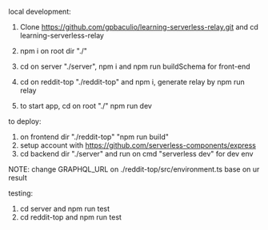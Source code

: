 local development:

1. Clone https://github.com/gpbaculio/learning-serverless-relay.git and cd learning-serverless-relay

2. npm i on root dir "./"
3. cd on server "./server", npm i and npm run buildSchema for front-end
4. cd on reddit-top "./reddit-top" and npm i, generate relay by npm run relay
5. to start app, cd on root "./" npm run dev

to deploy:

1. on frontend dir "./reddit-top" "npm run build"
2. setup account with https://github.com/serverless-components/express
3. cd backend dir "./server" and run on cmd "serverless dev" for dev env

NOTE:
change GRAPHQL_URL on ./reddit-top/src/environment.ts base on ur result

testing:

1. cd server and npm run test
2. cd reddit-top and npm run test
